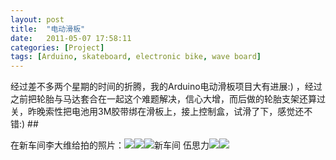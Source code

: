 ```yaml
---
layout: post
title:  "电动滑板"
date:   2011-05-07 17:58:11
categories: [Project]
tags: [Arduino, skateboard, electronic bike, wave board]
---
```


经过差不多两个星期的时间的折腾，我的Arduino电动滑板项目大有进展:) ，经过之前把轮胎与马达套合在一起这个难题解决，信心大增，而后做的轮胎支架还算过关，昨晚索性把电池用3M胶带绑在滑板上，接上控制盒，试滑了下，感觉还不错:) ##

在新车间李大维给拍的照片：![](http://xinchejian.com/wp-content/uploads/2011/05/DSC_9418.jpg)![](http://xinchejian.com/wp-content/uploads/2011/05/DSC_9399.jpg)![](http://xinchejian.com/wp-content/uploads/2011/05/DSC_9401.jpg)新车间 伍思力![](http://xinchejian.com/wp-content/uploads/2011/05/DSC_93721.jpg)![](http://xinchejian.com/wp-content/uploads/2011/05/DSC_9394.jpg)
